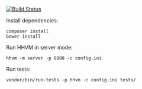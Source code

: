 [![Build Status](https://travis-ci.org/mrtnzlml/hhvm-nette.svg?branch=master)](https://travis-ci.org/mrtnzlml/hhvm-nette)

Install dependencies:
```
composer install
bower install
```

Run HHVM in server mode:
```console
hhvm -m server -p 8080 -c config.ini
```

Run tests:
```console
vendor/bin/run-tests -p hhvm -c config.ini tests/
```
